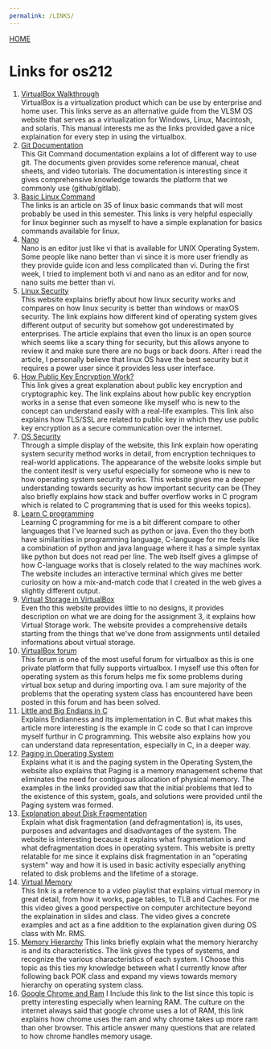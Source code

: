 ```yaml
---
permalink: /LINKS/
---
```

[HOME](https://anantus.github.io/os212/)<br>

# Links for os212

1. [VirtualBox Walkthrough](https://www.virtualbox.org/manual/ch01.html) <br>
VirtualBox is a virtualization product which can be use by enterprise and home user. This links serve as an alternative guide from the VLSM OS website that serves as a virtualization for Windows, Linux, Macintosh, and solaris. This manual interests me as the links provided gave a nice explaination for every step in using the virtualbox.
2. [Git Documentation](https://git-scm.com/doc) <br>
This Git Command documentation explains a lot of different way to use git. The documents given provides some reference manual, cheat sheets, and video tutorials. The documentation is interesting since it gives comprehensive knowledge towards the platform that we commonly use (github/gitlab).
3. [Basic Linux Command](https://www.hostinger.com/tutorials/linux-commands) <br>
The links is an article on 35 of linux basic commands that will most probably be used in this semester. This links is very helpful especially for linux beginner such as myself to have a simple explanation for basics commands available for linux.
4. [Nano](https://www.nano-editor.org/dist/latest/nano.html) <br>
Nano is an editor just like vi that is available for UNIX Operating System. Some people like nano better than vi since it is more user friendly as they provide guide icon and less complicated than vi. During the first week, I tried to implement both vi and nano as an editor and for now, nano suits me better than vi.
5. [Linux Security](https://www.computerworld.com/article/3252823/why-linux-is-better-than-windows-or-macos-for-security.html) <br>
This website explains briefly about how linux security works and compares on how linux security is better than windows or maxOS security. The link explains how different kind of operating system gives different output of security but somehow got underestimated by enterprises. The article explains that even tho linux is an open source which seems like a scary thing for security, but this allows anyone to review it and make sure there are no bugs or back doors. After i read the article, I personally believe that linux OS have the best security but it requires a power user since it provides less user interface.
6. [How Public Key Encryption Work?](https://www.cloudflare.com/learning/ssl/how-does-public-key-encryption-work/)<br>
This link gives a great explanation about public key encryption and cryptographic key. The link explains about how public key encryption works in a sense that even someone like myself who is new to the concept can understand easily with a real-life examples. This link also explains how TLS/SSL are related to public key in which they use public key encryption as a secure communication over the internet.
7. [OS Security](https://www2.cs.uic.edu/~jbell/CourseNotes/OperatingSystems/15_Security.html)<br>
Through a simple display of the website, this link explain how operating system security method works in detail, from encryption techniques to real-world applications. The appearance of the website looks simple but the content iteslf is very useful especially for someone who is new to how operating system security works. This website gives me a deeper understanding towards security as how important security can be (They also briefly explains how stack and buffer overflow works in C program which is related to C programming that is used for this weeks topics).
8. [Learn C programming](https://www.learn-c.org/)<br>
Learning C programming for me is a bit different compare to other languages that I've learned such as python or java. Even tho they both have similarities in programming language, C-language for me feels like a combination of python and java language where it has a simple syntax like python but does not read per line. The web itself gives a glimpse of how C-language works that is closely related to the way machines work. The website includes an interactive terminal which gives me better curiosity on how a mix-and-match code that I created in the web gives a slightly different output.
9. [Virtual Storage in VirtualBox](https://www.virtualbox.org/manual/ch05.html)<br>
Even tho this website provides little to no designs, it provides description on what we are doing for the assignment 3, it explains how Virtual Storage work. The website provides a comprehensive details starting from the things that we've done from assignments until detailed informations about virtual storage.
10. [VirtualBox forum](https://forums.virtualbox.org/viewforum.php?f=12)<br>
This forum is one of the most useful forum for virtualbox as this is one private platform that fully supports virtualbox. I myself use this often for operating system as this forum helps me fix some problems during virtual box setup and during importing ova. I am sure majority of the problems that the operating system class has encountered have been posted in this forum and has been solved.
11. [Little and Big Endians in C](https://www.geeksforgeeks.org/little-and-big-endian-mystery/)<br>
Explains Endianness and its implementation in C. But what makes this article more interesting is the example in C code so that I can improve myself furthur in C programming. This website also explains how you can understand data representation, especially in C, in a deeper way.
12. [Paging in Operating System](https://www.geeksforgeeks.org/paging-in-operating-system/)<br>
Explains what it is and the paging system in the Operating System,the website also explains that Paging is a memory management scheme that eliminates the need for contiguous allocation of physical memory. The examples in the links provided saw that the initial problems that led to the existence of this system, goals, and solutions were provided until the Paging system was formed.
13. [Explanation about Disk Fragmentation](https://www.lifewire.com/what-is-fragmentation-defragmentation-2625884)<br>
Explain what disk fragmentation (and defragmentation) is, its uses, purposes and advantages and disadvantages of the system. The website is interesting because it explains what fragmentation is and what defragmentation does in operating system. This website is pretty relatable for me since it explains disk fragmentation in an "operating system" way and how it is used in basic activity especially anything related to disk problems and the lifetime of a storage.
14. [Virtual Memory](https://www.youtube.com/watch?v=qcBIvnQt0Bw&list=PLiwt1iVUib9s2Uo5BeYmwkDFUh70fJPxX)<br>
This link is a reference to a video playlist that explains virtual memory in great detail, from how it works, page tables, to TLB and Caches. For me this video gives a good perspective on computer architecture beyond the explaination in slides and class. The video gives a concrete examples and act as a fine addition to the explaination given during OS class with Mr. RMS.
15. [Memory Hierarchy](https://www.geeksforgeeks.org/memory-hierarchy-design-and-its-characteristics/)
This links briefly explain what the memory hierarchy is and its characteristics. The link gives the types of systems, and recognize the various characteristics of each system. I Choose this topic as this ties my knowledge between what I currently know after following back POK class and expand my views towards memory hierarchy on operating system class.
16. [Google Chrome and Ram](https://www.makeuseof.com/tag/chrome-using-much-ram-fix-right-now/#:~:text=Sometimes%2C%20a%20single%20Chrome%20tab,to%20fix%20frequent%20Chrome%20crashes.)
I Include this link to the list since this topic is pretty interesting especially when learning RAM. The culture on the internet always said that google chrome uses a lot of RAM, this link explains how chrome uses the ram and why chrome takes up more ram than oher browser. This article answer many questions that are related to how chrome handles memory usage.
